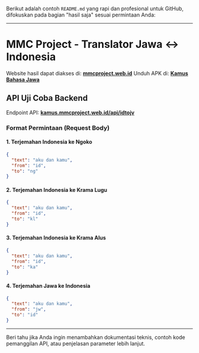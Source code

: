 Berikut adalah contoh `README.md` yang rapi dan profesional untuk GitHub, difokuskan pada bagian "hasil saja" sesuai permintaan Anda:

---

# MMC Project - Translator Jawa ↔ Indonesia

Website hasil dapat diakses di: **[mmcproject.web.id](https://mmcproject.web.id)**
Unduh APK di: **[Kamus Bahasa Jawa](#)**

## API Uji Coba Backend

Endpoint API:
**[kamus.mmcproject.web.id/api/idtojv](https://kamus.mmcproject.web.id/api/idtojv)**

### Format Permintaan (Request Body)

#### 1. Terjemahan Indonesia ke Ngoko

```json
{
  "text": "aku dan kamu",
  "from": "id",
  "to": "ng"
}
```

#### 2. Terjemahan Indonesia ke Krama Lugu

```json
{
  "text": "aku dan kamu",
  "from": "id",
  "to": "kl"
}
```

#### 3. Terjemahan Indonesia ke Krama Alus

```json
{
  "text": "aku dan kamu",
  "from": "id",
  "to": "ka"
}
```

#### 4. Terjemahan Jawa ke Indonesia

```json
{
  "text": "aku dan kamu",
  "from": "jw",
  "to": "id"
}
```

---

Beri tahu jika Anda ingin menambahkan dokumentasi teknis, contoh kode pemanggilan API, atau penjelasan parameter lebih lanjut.
